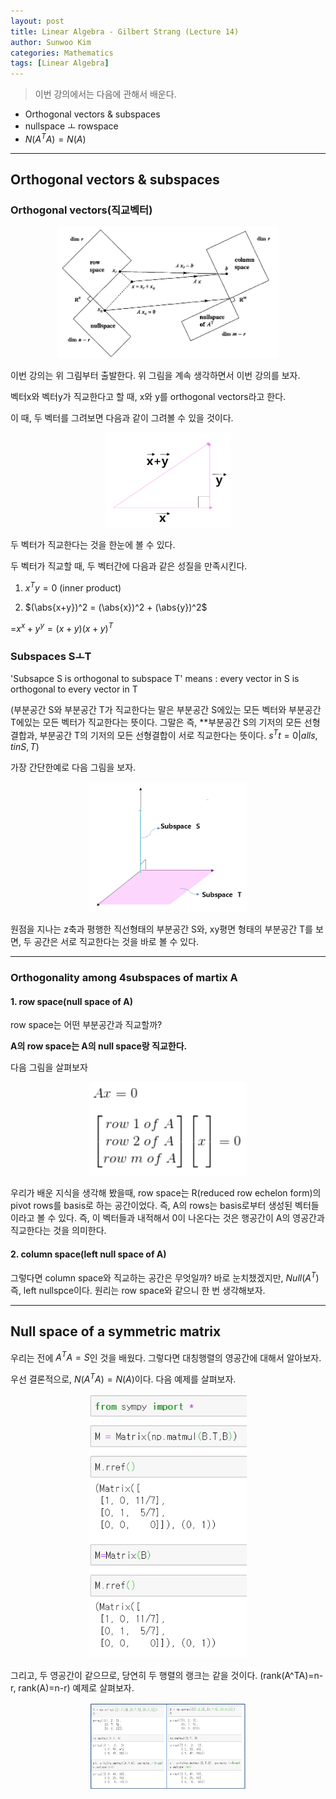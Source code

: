 ```yaml
---
layout: post
title: Linear Algebra - Gilbert Strang (Lecture 14)
author: Sunwoo Kim
categories: Mathematics
tags: [Linear Algebra]
---
```

>이번 강의에서는 다음에 관해서 배운다.
- Orthogonal vectors & subspaces
- nullspace ㅗ rowspace
- $N(A^TA) = N(A)$

---
## Orthogonal vectors & subspaces

### Orthogonal vectors(직교벡터)

<center><img src="/public/img/2019-07-09-linear algebra-lecture14/img01.png" width="70%"></center>

이번 강의는 위 그림부터 출발한다. 위 그림을 계속 생각하면서 이번 강의를 보자.

벡터x와 벡터y가 직교한다고 할 때, x와 y를 orthogonal vectors라고 한다.

이 때, 두 벡터를 그려보면 다음과 같이 그려볼 수 있을 것이다.
<center><img src="/public/img/2019-07-09-linear algebra-lecture14/img02.png" width="40%"></center>

두 벡터가 직교한다는 것을 한눈에 볼 수 있다.

두 벡터가 직교할 때, 두 벡터간에 다음과 같은 성질을 만족시킨다.

1. $x^Ty=0$ (inner product)

2. $(\abs{x+y})^2 = (\abs{x})^2 + (\abs{y})^2$

=$x^x + y^y = (x+y)(x+y)^T$

### Subspaces SㅗT

'Subsapce S is orthogonal to subspace T' means : every vector in S is 
orthogonal to every vector in T

(부분공간 S와 부분공간 T가 직교한다는 말은 부분공간 S에있는 모든 벡터와 부분공간 T에있는
 모든 벡터가 직교한다는 뜻이다. 그말은 즉, **부분공간 S의 기저의 모든 선형결합과, 부분공간 T의 기저의
 모든 선형결합이 서로 직교한다는 뜻이다. ${s^Tt=0 |all s, t in S, T}$)
 
 가장 간단한예로 다음 그림을 보자.
 <center><img src="/public/img/2019-07-09-linear algebra-lecture14/img03.png" width="50%"></center>
 
 원점을 지나는 z축과 평행한 직선형태의 부분공간 S와, xy평면 형태의 부분공간 T를 보면, 두 공간은 
 서로 직교한다는 것을 바로 볼 수 있다.
 
 ---
 ### Orthogonality among 4subspaces of martix A
 
 #### 1. row space(null space of A)
 row space는 어떤 부분공간과 직교할까?
 
 **A의 row space는 A의 null space랑 직교한다.**
 
 다음 그림을 살펴보자
 <center><img src="/public/img/2019-07-09-linear algebra-lecture14/img04.png" width="50%"></center>
 
 우리가 배운 지식을 생각해 봤을때, row space는 R(reduced row echelon form)의 pivot rows를 
 basis로 하는 공간이었다. 즉, A의 rows는 basis로부터 생성된 벡터들이라고 볼 수 있다. 즉, 이 벡터들과 
 내적해서 0이 나온다는 것은 행공간이 A의 영공간과 직교한다는 것을 의미한다.
 
 
#### 2. column space(left null space of A)
그렇다면 column space와 직교하는 공간은 무엇일까? 바로 눈치챘겠지만, $Null(A^T)$ 
즉, left nullspce이다. 원리는 row space와 같으니 한 번 생각해보자.

---
## Null space of a symmetric matrix

우리는 전에 $A^TA = S$인 것을 배웠다. 그렇다면 대칭행렬의 영공간에 대해서 알아보자.

우선 결론적으로, $N(A^TA)=N(A)$이다. 다음 예제를 살펴보자.
 <center><img src="/public/img/2019-07-09-linear algebra-lecture14/img05.png" width="50%"></center>
 
 
 그리고, 두 영공간이 같으므로, 당연히 두 행렬의 랭크는 같을 것이다.
 (rank(A^TA)=n-r, rank(A)=n-r) 예제로 살펴보자.
  <center><img src="/public/img/2019-07-09-linear algebra-lecture14/img06.png" width="50%"></center>
 



 
 
 








